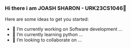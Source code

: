 ### Hi there  i am JOASH SHARON - URK23CS1046👋



Here are some ideas to get you started:

- 🔭 I’m currently working on Software development ...
- 🌱 I’m currently learning python ...
- 👯 I’m looking to collaborate on ...
